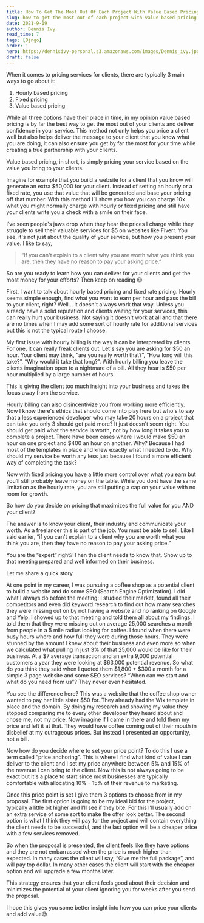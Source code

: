 ```yaml
---
title: How To Get The Most Out Of Each Project With Value Based Pricing
slug: how-to-get-the-most-out-of-each-project-with-value-based-pricing
date: 2021-9-19
author: Dennis Ivy
read_time: 7
tags: [Djngo]
order: 1
hero: https://dennisivy-personal.s3.amazonaws.com/images/Dennis_ivy.jpg
draft: false
---
```


When it comes to pricing services for clients, there are typically 3 main ways to go about it:

1. Hourly based pricing
1. Fixed pricing
1. Value based pricing


While all three options have their place in time, in my opinion value based pricing is by far the best way to get the most out of your clients and deliver confidence in your service. This method not only helps you price a client well but also helps deliver the message to your client that you know what you are doing, it can also ensure you get by far the most for your time while creating a true partnership with your clients.

Value based pricing, in short, is simply pricing your service based on the value you bring to your clients.

Imagine for example that you build a website for a client that you know will generate an extra $50,000 for your client. Instead of setting an hourly or a fixed rate, you use that value that will be generated and base your pricing off that number. With this method I’ll show you how you can charge 10x what you might normally charge with hourly or fixed pricing and still have your clients write you a check with a smile on their face.

I’ve seen people's jaws drop when they hear the prices I charge while they struggle to sell their valuable services for $5 on websites like Fiverr. You see, it's not just about the quality of your service, but how you present your value. I like to say, 

> “If you can't explain to a client why you are worth what you think you are, then they have no reason to pay your asking price.”

So are you ready to learn how you can deliver for your clients and get the most money for your efforts? Then keep on reading 😉

First, I want to talk about hourly based pricing and fixed rate pricing. Hourly seems simple enough, find what you want to earn per hour and pass the bill to your client, right? Well… it doesn't always work that way. Unless you already have a solid reputation and clients waiting for your services, this can really hurt your business. Not saying it doesn't work at all and that there are no times when I may add some sort of hourly rate for additional services but this is not the typical route I choose. 

My first issue with hourly billing is the way it can be interpreted by clients. For one, it can really freak clients out. Let's say you are asking for $50 an hour. Your client may think, “are you really worth that?”, “How long will this take?”, “Why would it take that long?”. With hourly billing you leave the clients imagination open to a nightmare of a bill. All they hear is $50 per hour multiplied by a large number of hours. 

This is giving the client too much insight into your business and takes the focus away from the service. 

Hourly billing can also disincentivize you from working more efficiently. Now I know there's ethics that should come into play here but who's to say that a less experienced developer who may take 20 hours on a project that can take you only 3 should get paid more? It just doesn't seem right. You should get paid what the service is worth, not by how long it takes you to complete a project. There have been cases where I would make $50 an hour on one project and $400 an hour on another. Why? Because I had most of the templates in place and knew exactly what I needed to do. Why should my service be worth any less just because I found a more efficient way of completing the task?

Now with fixed pricing you have a little more control over what you earn but you’ll still probably leave money on the table. While you dont have the same limitation as the hourly rate, you are still putting a cap on your value with no room for growth.

So how do you decide on pricing that maximizes the full value for you AND your client? 

The answer is to know your client, their industry and communicate your worth. As a freelancer this is part of the job. You must be able to sell. Like I said earlier, “if you can't explain to a client why you are worth what you think you are, then they have no reason to pay your asking price.”

You are the “expert” right? Then the client needs to know that. Show up to that meeting prepared and well informed on their business.

Let me share a quick story.

At one point in my career, I was pursuing a coffee shop as a potential client to build a website and do some SEO (Search Engine Optimization). I did what I always do before the meeting: I studied their market, found all their competitors and even did keyword research to find out how many searches they were missing out on by not having a website and no ranking on Google and Yelp. I showed up to that meeting and told them all about my findings. I told them that they were missing out on average 25,000 searches a month from people in a 5 mile radius looking for coffee. I found when there were busy hours where and how full they were during those hours. They were stunned by the amount I knew about their business and even more so when we calculated what pulling in just 3% of that 25,000 would be like for their business. At a $7 average transaction and an extra 9,000 potential customers a year they were looking at $63,000 potential revenue. So what do you think they said when I quoted them $1,800 + $300 a month for a simple 3 page website and some SEO services? “When can we start and what do you need from us”? They never even hesitated.

You see the difference here? This was a website that the coffee shop owner wanted to pay her little sister $50 for. They already had the Wix template in place and the domain. By doing my research and showing my value they stopped comparing me to every other developer they heard about and chose me, not my price. Now imagine if I came in there and told them my price and left it at that. They would have coffee coming out of their mouth in disbelief at my outrageous prices. But instead I presented an opportunity, not a bill.

Now how do you decide where to set your price point? To do this I use a term called “price anchoring”. This is where I find what kind of value I can deliver to the client and I set my price anywhere between 5% and 15% of the revenue I can bring to the client. Now this is not always going to be exact but it's a place to start since most businesses are typically comfortable with allocating 10% - 15% of their revenue to marketing. 

Once this price point is set I give them 3 options to choose from in my proposal. The first option is going to be my ideal bid for the project, typically a little bit higher and I’ll see if they bite. For this I’ll usually add on an extra service of some sort to make the offer look better. The second option is what I think they will pay for the project and will contain everything the client needs to be successful, and the last option will be a cheaper price with a few services removed.

So when the proposal is presented, the client feels like they have options and they are not embarrassed when the price is much higher than expected. In many cases the client will say, “Give me the full package”, and will pay top dollar. In many other cases the client will start with the cheaper option and will upgrade a few months later. 

This strategy ensures that your client feels good about their decision and minimizes the potential of your client ignoring you for weeks after you send the proposal.

I hope this gives you some better insight into how you can price your clients and add value😉